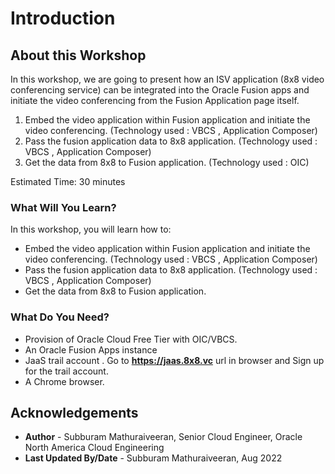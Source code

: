 # Introduction

## About this Workshop

In this workshop, we are going to present how an ISV application (8x8 video conferencing service) can be integrated into the Oracle Fusion apps and initiate the video conferencing from the Fusion Application page itself.

1) Embed the video application within Fusion application and initiate the video conferencing. (Technology used : VBCS , Application Composer)
2) Pass the fusion application data to 8x8 application. (Technology used : VBCS , Application Composer)
3) Get the data from 8x8 to Fusion application. (Technology used : OIC)

Estimated Time: 30 minutes

### What Will You Learn?

In this workshop, you will learn how to:

*  Embed the video application within Fusion application and initiate the video conferencing. (Technology used : VBCS ,     Application Composer)
*  Pass the fusion application data to 8x8 application. (Technology used : VBCS , Application Composer)
*  Get the data from 8x8 to Fusion application.

### What Do You Need?

* Provision of Oracle Cloud Free Tier with OIC/VBCS.
* An Oracle Fusion Apps instance
* JaaS trail account .
  Go to **https://jaas.8x8.vc** url in browser and Sign up for the trail account.
* A Chrome browser.


## Acknowledgements

* **Author** - Subburam Mathuraiveeran, Senior Cloud Engineer, Oracle North America Cloud Engineering
* **Last Updated By/Date** - Subburam Mathuraiveeran, Aug 2022
